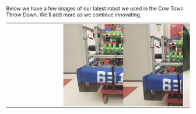 Below we have a few images of our latest robot we used in the Cow Town Throw Down.
We'll add more as we continue innovating.
<table>
<tr> 
<td>
<img src="docs/assets/20211118_163245.jpg"
style="float: left; max-width: 200%; height: auto; padding-left: 150px;"/>
</td>
<td>
<img src="docs/assets/20211118_163247.jpg"
style="float: left; max-width: 200%; height: auto; padding-left: 150px;"/>
</td>
<td>
<img src="docs/assets/20211118_163237.jpg"
style="float: left; max-width: 200%; height: auto; padding-left: 150px;"/>
</td>
<td>
<img src="docs/assets/20211118_163230.jpg"
style="float: left; max-width: 200%; height: auto; padding-left: 150px;"/>
</td>
</tr>
</table>
